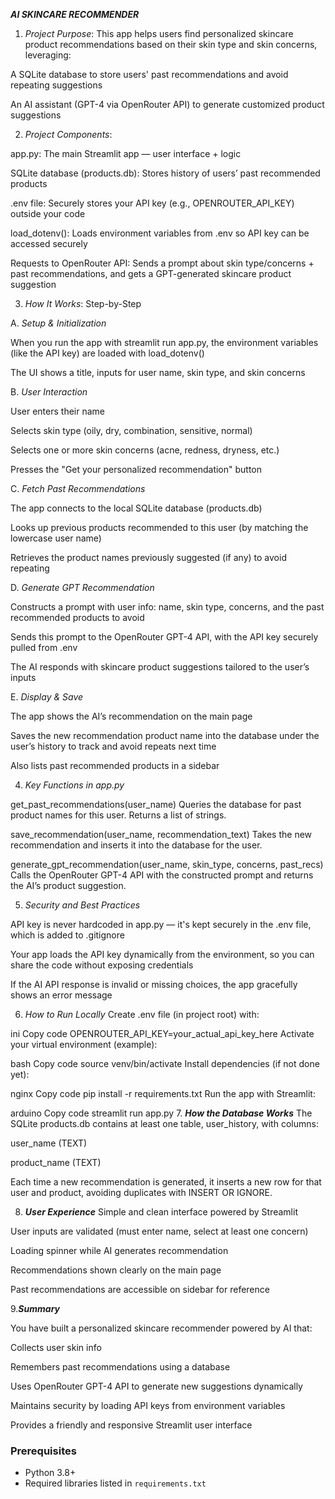 ***AI SKINCARE RECOMMENDER***

1. *Project Purpose*:
This app helps users find personalized skincare product recommendations based on their skin type and skin concerns, leveraging:

A SQLite database to store users' past recommendations and avoid repeating suggestions

An AI assistant (GPT-4 via OpenRouter API) to generate customized product suggestions

2. *Project Components*:
   
app.py: The main Streamlit app — user interface + logic

SQLite database (products.db): Stores history of users’ past recommended products

.env file: Securely stores your API key (e.g., OPENROUTER_API_KEY) outside your code

load_dotenv(): Loads environment variables from .env so API key can be accessed securely

Requests to OpenRouter API: Sends a prompt about skin type/concerns + past recommendations, and gets a GPT-generated skincare product suggestion

3. *How It Works*:
   Step-by-Step
   
A. *Setup & Initialization*

When you run the app with streamlit run app.py, the environment variables (like the API key) are loaded with load_dotenv()

The UI shows a title, inputs for user name, skin type, and skin concerns

B. *User Interaction*

User enters their name

Selects skin type (oily, dry, combination, sensitive, normal)

Selects one or more skin concerns (acne, redness, dryness, etc.)

Presses the "Get your personalized recommendation" button

C. *Fetch Past Recommendations*

The app connects to the local SQLite database (products.db)

Looks up previous products recommended to this user (by matching the lowercase user name)

Retrieves the product names previously suggested (if any) to avoid repeating

D. *Generate GPT Recommendation*

Constructs a prompt with user info: name, skin type, concerns, and the past recommended products to avoid

Sends this prompt to the OpenRouter GPT-4 API, with the API key securely pulled from .env

The AI responds with skincare product suggestions tailored to the user’s inputs

E. *Display & Save*

The app shows the AI’s recommendation on the main page

Saves the new recommendation product name into the database under the user’s history to track and avoid repeats next time

Also lists past recommended products in a sidebar

4. *Key Functions in app.py*

get_past_recommendations(user_name)
Queries the database for past product names for this user. Returns a list of strings.

save_recommendation(user_name, recommendation_text)
Takes the new recommendation and inserts it into the database for the user.

generate_gpt_recommendation(user_name, skin_type, concerns, past_recs)
Calls the OpenRouter GPT-4 API with the constructed prompt and returns the AI’s product suggestion.

5. *Security and Best Practices*
   
API key is never hardcoded in app.py — it's kept securely in the .env file, which is added to .gitignore

Your app loads the API key dynamically from the environment, so you can share the code without exposing credentials

If the AI API response is invalid or missing choices, the app gracefully shows an error message

6. *How to Run Locally*
Create .env file (in project root) with:

ini
Copy code
OPENROUTER_API_KEY=your_actual_api_key_here
Activate your virtual environment (example):

bash
Copy code
source venv/bin/activate
Install dependencies (if not done yet):

nginx
Copy code
pip install -r requirements.txt
Run the app with Streamlit:

arduino
Copy code
streamlit run app.py
7. ***How the Database Works***
The SQLite products.db contains at least one table, user_history, with columns:

user_name (TEXT)

product_name (TEXT)

Each time a new recommendation is generated, it inserts a new row for that user and product, avoiding duplicates with INSERT OR IGNORE.

8. ***User Experience***
Simple and clean interface powered by Streamlit

User inputs are validated (must enter name, select at least one concern)

Loading spinner while AI generates recommendation

Recommendations shown clearly on the main page

Past recommendations are accessible on sidebar for reference

9.***Summary***
   
You have built a personalized skincare recommender powered by AI that:

Collects user skin info

Remembers past recommendations using a database

Uses OpenRouter GPT-4 API to generate new suggestions dynamically

Maintains security by loading API keys from environment variables

Provides a friendly and responsive Streamlit user interface

### Prerequisites

- Python 3.8+
- Required libraries listed in `requirements.txt`
